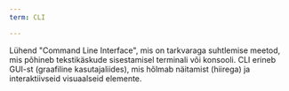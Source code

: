 ```yaml
---
term: CLI

---
```

Lühend "Command Line Interface", mis on tarkvaraga suhtlemise meetod, mis põhineb tekstikäskude sisestamisel terminali või konsooli. CLI erineb GUI-st (graafiline kasutajaliides), mis hõlmab näitamist (hiirega) ja interaktiivseid visuaalseid elemente.